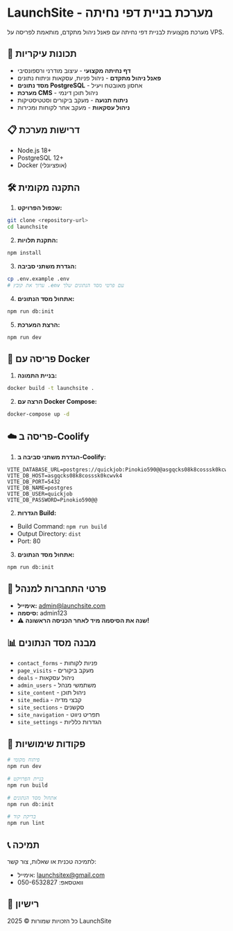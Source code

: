 # LaunchSite - מערכת בניית דפי נחיתה

מערכת מקצועית לבניית דפי נחיתה עם פאנל ניהול מתקדם, מותאמת לפריסה על VPS.

## 🚀 תכונות עיקריות

- **דף נחיתה מקצועי** - עיצוב מודרני ורספונסיבי
- **פאנל ניהול מתקדם** - ניהול פניות, עסקאות וניתוח נתונים
- **מסד נתונים PostgreSQL** - אחסון מאובטח ויעיל
- **מערכת CMS** - ניהול תוכן דינמי
- **ניתוח תנועה** - מעקב ביקורים וסטטיסטיקות
- **ניהול עסקאות** - מעקב אחר לקוחות ומכירות

## 📋 דרישות מערכת

- Node.js 18+
- PostgreSQL 12+
- Docker (אופציונלי)

## 🛠️ התקנה מקומית

1. **שכפול הפרויקט:**
```bash
git clone <repository-url>
cd launchsite
```

2. **התקנת תלויות:**
```bash
npm install
```

3. **הגדרת משתני סביבה:**
```bash
cp .env.example .env
# ערוך את קובץ .env עם פרטי מסד הנתונים שלך
```

4. **אתחול מסד הנתונים:**
```bash
npm run db:init
```

5. **הרצת המערכת:**
```bash
npm run dev
```

## 🐳 פריסה עם Docker

1. **בניית התמונה:**
```bash
docker build -t launchsite .
```

2. **הרצה עם Docker Compose:**
```bash
docker-compose up -d
```

## ☁️ פריסה ב-Coolify

1. **הגדרת משתני סביבה ב-Coolify:**
```env
VITE_DATABASE_URL=postgres://quickjob:Pinokio590@@asgqcks08k8cosssk0kcwvk4:5432/postgres
VITE_DB_HOST=asgqcks08k8cosssk0kcwvk4
VITE_DB_PORT=5432
VITE_DB_NAME=postgres
VITE_DB_USER=quickjob
VITE_DB_PASSWORD=Pinokio590@@
```

2. **הגדרות Build:**
- Build Command: `npm run build`
- Output Directory: `dist`
- Port: 80

3. **אתחול מסד הנתונים:**
```bash
npm run db:init
```

## 🔐 פרטי התחברות למנהל

- **אימייל:** admin@launchsite.com
- **סיסמה:** admin123
- ⚠️ **שנה את הסיסמה מיד לאחר הכניסה הראשונה!**

## 📊 מבנה מסד הנתונים

- `contact_forms` - פניות לקוחות
- `page_visits` - מעקב ביקורים
- `deals` - ניהול עסקאות
- `admin_users` - משתמשי מנהל
- `site_content` - ניהול תוכן
- `site_media` - קבצי מדיה
- `site_sections` - סקשנים
- `site_navigation` - תפריט ניווט
- `site_settings` - הגדרות כלליות

## 🔧 פקודות שימושיות

```bash
# פיתוח מקומי
npm run dev

# בניית הפרויקט
npm run build

# אתחול מסד הנתונים
npm run db:init

# בדיקת קוד
npm run lint
```

## 📞 תמיכה

לתמיכה טכנית או שאלות, צור קשר:
- אימייל: launchsitex@gmail.com
- וואטסאפ: 050-6532827

## 📄 רישיון

כל הזכויות שמורות © 2025 LaunchSite